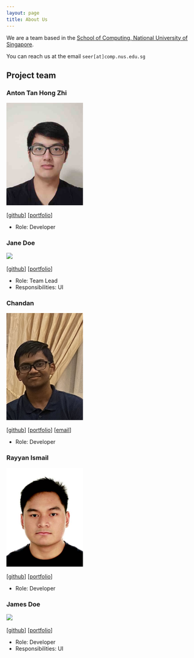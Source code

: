 ```yaml
---
layout: page
title: About Us
---
```


We are a team based in the [School of Computing, National University of Singapore](http://www.comp.nus.edu.sg).

You can reach us at the email `seer[at]comp.nus.edu.sg`

## Project team

### Anton Tan Hong Zhi

<img src="images/antontan96.png" width="200px">

[[github](https://github.com/antonTan96)]
[[portfolio](team/anton.md)]

* Role: Developer

### Jane Doe

<img src="images/johndoe.png" width="200px">

[[github](http://github.com/johndoe)]
[[portfolio](team/johndoe.md)]

* Role: Team Lead
* Responsibilities: UI

### Chandan

<img src="images/chandan8186.png" width="200px">

[[github](http://github.com/Chandan8186)] 
[[portfolio](team/chandan.md)]
[[email](mailto:chandan_ab@u.nus.edu)]

* Role: Developer

### Rayyan Ismail

<img src="images/rayyan35p.png" width="200px">

[[github](http://github.com/rayyan35p)]
[[portfolio](team/rayyan35p.md)]

* Role: Developer

### James Doe

<img src="images/johndoe.png" width="200px">

[[github](http://github.com/johndoe)]
[[portfolio](team/johndoe.md)]

* Role: Developer
* Responsibilities: UI
